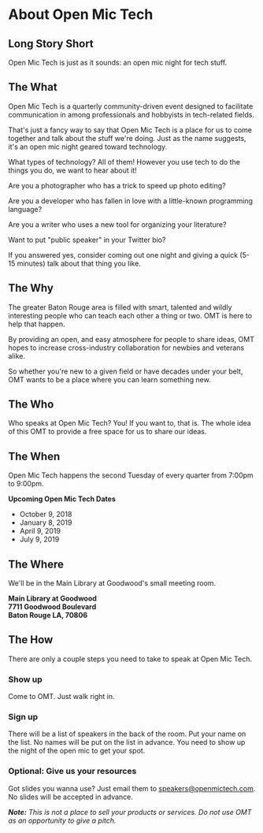 # About Open Mic Tech
## Long Story Short
Open Mic Tech is just as it sounds: an open mic night for tech stuff.

## The What
Open Mic Tech is a quarterly community-driven event designed to facilitate communication in among professionals and hobbyists in tech-related fields.

That's just a fancy way to say that Open Mic Tech is a place for us to come together and talk about the stuff we're doing. Just as the name suggests, it's an open mic night geared toward technology.

What types of technology? All of them! However you use tech to do the things you do, we want to hear about it!

Are you a photographer who has a trick to speed up photo editing?

Are you a developer who has fallen in love with a little-known programming language?

Are you a writer who uses a new tool for organizing your literature?

Want to put "public speaker" in your Twitter bio?

If you answered yes, consider coming out one night and giving a quick (5-15 minutes) talk about that thing you like.

## The Why
The greater Baton Rouge area is filled with smart, talented and wildly interesting people who can teach each other a thing or two. OMT is here to help that happen.

By providing an open, and easy atmosphere for people to share ideas, OMT hopes to increase cross-industry collaboration for newbies and veterans alike.

So whether you're new to a given field or have decades under your belt, OMT wants to be a place where you can learn something new.

## The Who
Who speaks at Open Mic Tech? You! If you want to, that is. The whole idea of this OMT to provide a free space for us to share our ideas.

## The When
Open Mic Tech happens the second Tuesday of every quarter from 7:00pm to 9:00pm.

**Upcoming Open Mic Tech Dates**

- October 9, 2018
- January 8, 2019
- April 9, 2019
- July 9, 2019

## The Where
We'll be in the Main Library at Goodwood's small meeting room.

**Main Library at Goodwood  
7711 Goodwood Boulevard  
Baton Rouge LA, 70806**

## The How
There are only a couple steps you need to take to speak at Open Mic Tech.

### Show up
Come to OMT. Just walk right in.

### Sign up
There will be a list of speakers in the back of the room. Put your name on the list. No names will be put on the list in advance. You need to show up the night of the open mic to get your spot.

### Optional: Give us your resources
Got slides you wanna use?  Just email them to speakers@openmictech.com. No slides will be accepted in advance.

_**Note:** This is not a place to sell your products or services. Do not use OMT as an opportunity to give a pitch._
